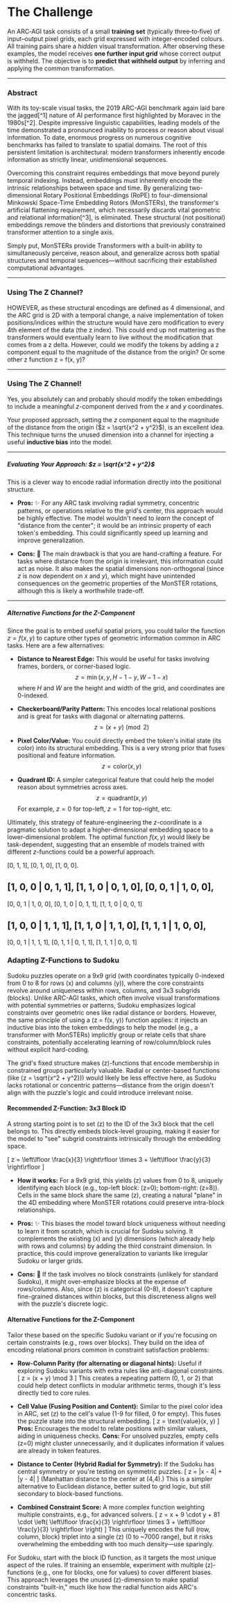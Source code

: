# The Challenge

An ARC‑AGI task consists of a small **training set** (typically three‑to‑five) of input–output pixel grids, each grid expressed with integer‑encoded colours. All training pairs share a *hidden* visual transformation. After observing these examples, the model receives **one further input grid** whose correct output is withheld. The objective is to **predict that withheld output** by inferring and applying the common transformation.

---

### Abstract

With its toy-scale visual tasks, the 2019 ARC-AGI benchmark again laid bare the jagged[^1] nature of AI performance first highlighted by Moravec in the 1980s[^2]. Despite impressive linguistic capabilities, leading models of the time demonstrated a pronounced inability to process or reason about visual information. To date, enormous progress on numerous cognitive benchmarks has failed to translate to spatial domains. The root of this persistent limitation is architectural: modern transformers inherently encode information as strictly linear, unidimensional sequences.

Overcoming this constraint requires embeddings that move beyond purely temporal indexing. Instead, embeddings must inherently encode the intrinsic relationships between space and time. By generalizing two-dimensional Rotary Positional Embeddings (RoPE) to four-dimensional Minkowski Space-Time Embedding Rotors (MonSTERs), the transformer's artificial flattening requirement, which necessarily discards vital geometric and relational information[^3], is eliminated. These structural (not positional) embeddings remove the blinders and distortions that previously constrained transformer attention to a single axis.

Simply put, MonSTERs provide Transformers with a built-in ability to simultaneously perceive, reason about, and generalize across both spatial structures and temporal sequences—without sacrificing their established computational advantages.

---

### Using The Z Channel?

HOWEVER, as these structural encodings are defined as 4 dimensional, and the ARC grid is 2D with a temporal change, a naive implementation of token positions/indices within the structure would have zero modification to every 4th element of the data (the z index). This could end up not mattering as the transformers would eventually learn to live without the modification that comes from a z delta. However, could we modify the tokens by adding a z component equal to the magnitude of the distance from the origin? Or some other z function z = f(x, y)?

---

### Using The Z Channel!

Yes, you absolutely can and probably should modify the token embeddings to include a meaningful $z$-component derived from the $x$ and $y$ coordinates.

Your proposed approach, setting the $z$ component equal to the magnitude of the distance from the origin ($z = \sqrt{x^2 + y^2}$), is an excellent idea. This technique turns the unused dimension into a channel for injecting a useful **inductive bias** into the model.

---

##### Evaluating Your Approach: $z = \sqrt{x^2 + y^2}$

This is a clever way to encode radial information directly into the positional structure.

* **Pros:** ✨ For any ARC task involving radial symmetry, concentric patterns, or operations relative to the grid's center, this approach would be highly effective. The model wouldn't need to *learn* the concept of "distance from the center"; it would be an intrinsic property of each token's embedding. This could significantly speed up learning and improve generalization.

* **Cons:** 🤔 The main drawback is that you are hand-crafting a feature. For tasks where distance from the origin is irrelevant, this information could act as noise. It also makes the spatial dimensions non-orthogonal (since $z$ is now dependent on $x$ and $y$), which might have unintended consequences on the geometric properties of the MonSTER rotations, although this is likely a worthwhile trade-off.

---

##### Alternative Functions for the Z-Component

Since the goal is to embed useful spatial priors, you could tailor the function $z=f(x,y)$ to capture other types of geometric information common in ARC tasks. Here are a few alternatives:

* **Distance to Nearest Edge:** This would be useful for tasks involving frames, borders, or corner-based logic.
    $$z = \min(x, y, H-1-y, W-1-x)$$
    where $H$ and $W$ are the height and width of the grid, and coordinates are 0-indexed.

* **Checkerboard/Parity Pattern:** This encodes local relational positions and is great for tasks with diagonal or alternating patterns.
    $$z = (x + y) \pmod 2$$

* **Pixel Color/Value:** You could directly embed the token's initial state (its color) into its structural embedding. This is a very strong prior that fuses positional and feature information.
    $$z = \text{color}(x, y)$$

* **Quadrant ID:** A simpler categorical feature that could help the model reason about symmetries across axes.
    $$z = \text{quadrant}(x, y)$$
    For example, $z=0$ for top-left, $z=1$ for top-right, etc.

Ultimately, this strategy of feature-engineering the $z$-coordinate is a pragmatic solution to adapt a higher-dimensional embedding space to a lower-dimensional problem. The optimal function $f(x,y)$ would likely be task-dependent, suggesting that an ensemble of models trained with different $z$-functions could be a powerful approach.



[0, 1, 1],
[0, 1, 0],
[1, 0, 0].

[1, 0, 0 | 0, 1, 1],
[1, 1, 0 | 0, 1, 0],
[0, 0, 1 | 1, 0, 0],
-------------------
[0, 0, 1 | 1, 0, 0],
[0, 1, 0 | 0, 1, 1],
[1, 1, 0 | 0, 0, 1]


[1, 0, 0 | 1, 1, 1],
[1, 1, 0 | 1, 1, 0],
[1, 1, 1 | 1, 0, 0],
-------------------
[0, 0, 1 | 1, 1, 1],
[0, 1, 1 | 0, 1, 1],
[1, 1, 1 | 0, 0, 1]


### Adapting Z-Functions to Sudoku

Sudoku puzzles operate on a 9x9 grid (with coordinates typically 0-indexed from 0 to 8 for rows \(x\) and columns \(y\)), where the core constraints revolve around uniqueness within rows, columns, and 3x3 subgrids (blocks). Unlike ARC-AGI tasks, which often involve visual transformations with potential symmetries or patterns, Sudoku emphasizes logical constraints over geometric ones like radial distance or borders. However, the same principle of using a \(z = f(x, y)\) function applies: it injects an inductive bias into the token embeddings to help the model (e.g., a transformer with MonSTERs) implicitly group or relate cells that share constraints, potentially accelerating learning of row/column/block rules without explicit hard-coding.

The grid's fixed structure makes \(z\)-functions that encode membership in constrained groups particularly valuable. Radial or center-based functions (like \(z = \sqrt{x^2 + y^2}\)) would likely be less effective here, as Sudoku lacks rotational or concentric patterns—distance from the origin doesn't align with the puzzle's logic and could introduce irrelevant noise.

#### Recommended Z-Function: 3x3 Block ID

A strong starting point is to set \(z\) to the ID of the 3x3 block that the cell belongs to. This directly embeds block-level grouping, making it easier for the model to "see" subgrid constraints intrinsically through the embedding space.

\[
z = \left\lfloor \frac{x}{3} \right\rfloor \times 3 + \left\lfloor \frac{y}{3} \right\rfloor
\]

- **How it works:** For a 9x9 grid, this yields \(z\) values from 0 to 8, uniquely identifying each block (e.g., top-left block: \(z=0\); bottom-right: \(z=8\)). Cells in the same block share the same \(z\), creating a natural "plane" in the 4D embedding where MonSTER rotations could preserve intra-block relationships.
  
- **Pros:** ✨ This biases the model toward block uniqueness without needing to learn it from scratch, which is crucial for Sudoku solving. It complements the existing \(x\) and \(y\) dimensions (which already help with rows and columns) by adding the third constraint dimension. In practice, this could improve generalization to variants like irregular Sudoku or larger grids.

- **Cons:** 🤔 If the task involves no block constraints (unlikely for standard Sudoku), it might over-emphasize blocks at the expense of rows/columns. Also, since \(z\) is categorical (0-8), it doesn't capture fine-grained distances within blocks, but this discreteness aligns well with the puzzle's discrete logic.

#### Alternative Functions for the Z-Component

Tailor these based on the specific Sudoku variant or if you're focusing on certain constraints (e.g., rows over blocks). They build on the idea of encoding relational priors common in constraint satisfaction problems:

- **Row-Column Parity (for alternating or diagonal hints):** Useful if exploring Sudoku variants with extra rules like anti-diagonal constraints.
  \[
  z = (x + y) \mod 3
  \]
  This creates a repeating pattern (0, 1, or 2) that could help detect conflicts in modular arithmetic terms, though it's less directly tied to core rules.

- **Cell Value (Fusing Position and Content):** Similar to the pixel color idea in ARC, set \(z\) to the cell's value (1-9 for filled, 0 for empty). This fuses the puzzle state into the structural embedding.
  \[
  z = \text{value}(x, y)
  \]
  **Pros:** Encourages the model to relate positions with similar values, aiding in uniqueness checks. **Cons:** For unsolved puzzles, empty cells (z=0) might cluster unnecessarily, and it duplicates information if values are already in token features.

- **Distance to Center (Hybrid Radial for Symmetry):** If the Sudoku has central symmetry or you're testing on symmetric puzzles.
  \[
  z = |x - 4| + |y - 4|
  \]
  (Manhattan distance to the center at (4,4).) This is a simpler alternative to Euclidean distance, better suited to grid logic, but still secondary to block-based functions.

- **Combined Constraint Score:** A more complex function weighting multiple constraints, e.g., for advanced solvers.
  \[
  z = x + 9 \cdot y + 81 \cdot \left( \left\lfloor \frac{x}{3} \right\rfloor \times 3 + \left\lfloor \frac{y}{3} \right\rfloor \right)
  \]
  This uniquely encodes the full (row, column, block) triplet into a single \(z\) (0 to ~7000 range), but it risks overwhelming the embedding with too much density—use sparingly.

For Sudoku, start with the block ID function, as it targets the most unique aspect of the rules. If training an ensemble, experiment with multiple \(z\)-functions (e.g., one for blocks, one for values) to cover different biases. This approach leverages the unused \(z\)-dimension to make spatial constraints "built-in," much like how the radial function aids ARC's concentric tasks.